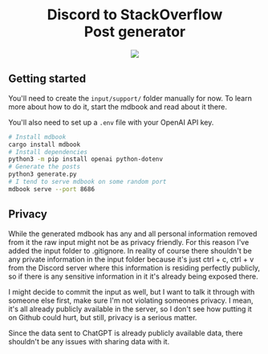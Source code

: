 <div align="center">

# Discord to StackOverflow<br/>Post generator

<a href="https://simonhyll.github.io/tauri-discord-to-stackoverflow/"><img src="https://img.shields.io/badge/website-live-green" target="_blank"></a>

</div>

## Getting started

You'll need to create the `input/support/` folder manually for now. To learn more about how to do it, start the mdbook and read about it there.

You'll also need to set up a `.env` file with your OpenAI API key.

```bash
# Install mdbook
cargo install mdbook
# Install dependencies
python3 -m pip install openai python-dotenv
# Generate the posts
python3 generate.py
# I tend to serve mdbook on some random port
mdbook serve --port 8686
```

## Privacy

While the generated mdbook has any and all personal information removed from it the raw input might not be as privacy friendly. For this reason I've added the input folder to .gitignore. In reality of course there shouldn't be any private information in the input folder because it's just ctrl + c, ctrl + v from the Discord server where this information is residing perfectly publicly, so if there is any sensitive information in it it's already being exposed there.

I might decide to commit the input as well, but I want to talk it through with someone else first, make sure I'm not violating someones privacy. I mean, it's all already publicly available in the server, so I don't see how putting it on Github could hurt, but still, privacy is a serious matter.

Since the data sent to ChatGPT is already publicly available data, there shouldn't be any issues with sharing data with it.
